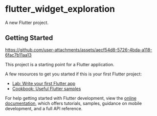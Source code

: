 # flutter_widget_exploration

A new Flutter project.

## Getting Started



https://github.com/user-attachments/assets/aecf54d8-5726-4bda-a118-6fac7b11aa13




This project is a starting point for a Flutter application.

A few resources to get you started if this is your first Flutter project:

- [Lab: Write your first Flutter app](https://docs.flutter.dev/get-started/codelab)
- [Cookbook: Useful Flutter samples](https://docs.flutter.dev/cookbook)

For help getting started with Flutter development, view the
[online documentation](https://docs.flutter.dev/), which offers tutorials,
samples, guidance on mobile development, and a full API reference.

